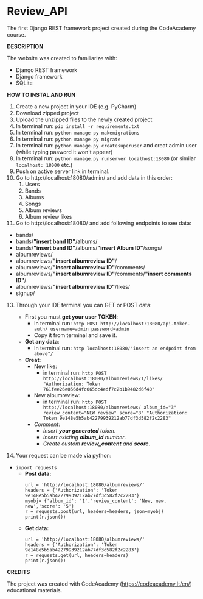 # Review_API

The first Django REST framework project created during the CodeAcademy course.

**DESCRIPTION**

The website was created to familiarize with:
- Django REST framework 
- Django framework
- SQLite

**HOW TO INSTAL AND RUN**

1. Create a new project in your IDE (e.g. PyCharm)
2. Download zipped project
3. Upload the unzipped files to the newly created project
4. In terminal run: `pip install -r requirements.txt`
6. In terminal run: `python manage py makemigrations`
7. In terminal run: `python manage py migrate`
8. In terminal run: `python manage.py createsuperuser` and creat admin user (while typing pasword it won't appear)
9. In terminal run: `python manage.py runserver localhost:18080` (or similar `localhost: 18000` etc.) 
10. Push on active server link in terminal.
11. Go to http://localhost:18080/admin/ and add data in this order:
    1. Users
    2. Bands
    2. Albums
    3. Songs
    4. Album reviews
    5. Album review likes
12. Go to http://localhost:18080/ and add following endpoints to see data:
- bands/
- bands/**"insert band ID"**/albums/
- bands/**"insert band ID"**/albums/**"insert Album ID"**/songs/ 
- albumreviews/ 
- albumreviews/**"insert albumreview ID"**/
- albumreviews/**"insert albumreview ID"**/comments/
- albumreviews/**"insert albumreview ID"**/comments/**"insert comments ID"**/ 
- albumreviews/**"insert albumreview ID"**/likes/
- signup/

13. Through your IDE terminal you can GET or POST data:
    - First you must **get your user TOKEN**:
      - In terminal run: `http POST http://localhost:18080/api-token-auth/ username=admin password=admin`
      - Copy it from terminal and save it.
    - **Get any data**:
      - In terminal run: `http localhost:18080/"insert an endpoint from above"/`
    - **Creat**:
      - New like:
        - in terminal run: `http POST http://localhost:18080/albumreviews/1/likes/ "Authorization: Token 761fee26e056d4fc065dc4edf7c2b1b9482d6f40"` 
      - New albumreview:
        - in terminal run: `http POST http://localhost:18080/albumreviews/ album_id="3" review_content="NEW review" score="8" "Authorization: Token 9e148e5b5ab42279939212ab77df3d582f2c2283"` 
      - *Comment*:
        - *Insert **your generated** token*.
        - *Insert existing **album_id** number*. 
        - *Create custom **review_content** and **score***.

14. Your request can be made via python: 
- `import requests`
  - **Post data:**   
    ```  
    url = 'http://localhost:18080/albumreviews/'
    headers = {'Authorization': 'Token 9e148e5b5ab42279939212ab77df3d582f2c2283'}
    myobj= {'album_id': '1','review_content': 'New, new, new','score': '5'}
    r = requests.post(url, headers=headers, json=myobj)
    print(r.json())
    ```
  - **Get data:**
    ``` 
    url = 'http://localhost:18080/albumreviews/'
    headers = {'Authorization': 'Token 9e148e5b5ab42279939212ab77df3d582f2c2283'}
    r = requests.get(url, headers=headers)
    print(r.json())
    ``` 

**CREDITS**
   
The project was created with CodeAcademy (https://codeacademy.lt/en/) educational materials.

